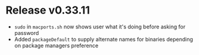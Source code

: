 # Release v0.33.11

- `sudo` in `macports.sh` now shows user what it's doing before asking for password
- Added `packageDefault` to supply alternate names for binaries depending on package managers preference

